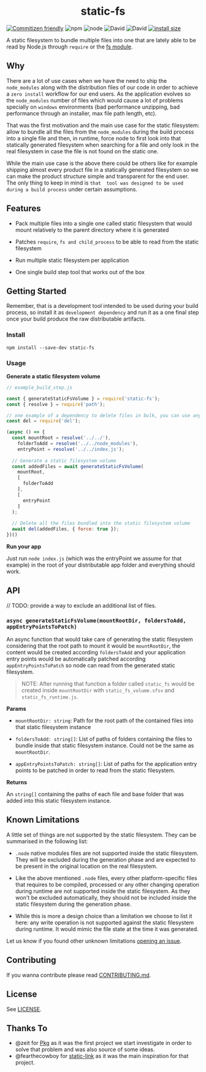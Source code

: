 <h1 align="center">
  static-fs
</h1> 

[![Commitizen friendly](https://img.shields.io/badge/commitizen-friendly-brightgreen.svg)](http://commitizen.github.io/cz-cli/)
![npm](https://img.shields.io/npm/v/static-fs)
![node](https://img.shields.io/node/v/static-fs)
![David](https://img.shields.io/david/mistic/static-fs)
![David](https://img.shields.io/david/dev/mistic/static-fs)
[![install size](https://packagephobia.now.sh/badge?p=static-fs)](https://packagephobia.now.sh/result?p=static-fs)


A static filesystem to bundle multiple files into one that are lately
able to be read by Node.js through `require` or the [fs module](https://nodejs.org/api/fs.html).

## Why

There are a lot of use cases when we have the need to ship the `node_modules` 
along with the distribution files of our code in order to achieve a `zero install` 
workflow for our end users. As the application evolves so the `node_modules` number 
of files which would cause a lot of problems specially on `windows` environments 
(bad performance unzipping, bad performance through an installer,  max file path length, etc).

That was the first motivation and the main use case for the static filesystem: 
allow to bundle all the files from the `node_modules` during the build process into a single file 
and then, in runtime, force node to first look into that statically generated 
filesystem when searching for a file and only look in the real filesystem 
in case the file is not found on the static one.

While the main use case is the above there could be others like for example shipping almost 
every product file in a statically generated filesystem so we can make the product structure 
simple and transparent for the end user. The only thing to keep in mind is `that 
tool was designed to be used during a build process` under certain assumptions.

## Features

- Pack multiple files into a single one called static filesystem that would 
mount relatively to the parent directory where it is generated

- Patches `require`, `fs and child_process` to be able to read 
from the static filesystem

- Run multiple static filesystem per application

- One single build step tool that works out of the box

## Getting Started

Remember, that is a development tool intended to be used during your 
build process, so install it as `development dependency` and run it as 
a one final step once your build produce the raw distributable artifacts.

### Install

`npm install --save-dev static-fs`

### Usage

**Generate a static filesystem volume**
```javascript
// example_build_step.js

const { generateStaticFsVolume } = require('static-fs');
const { resolve } = require('path');

// one example of a dependency to delete files in bulk, you can use any other
const del = require('del');

(async () => {
  const mountRoot = resolve('../../'), 
    folderToAdd = resolve('../../node_modules'),
    entryPoint = resolve('../../index.js');
  
  // Generate a static filesystem volume
  const addedFiles = await generateStaticFsVolume(
    mountRoot,
    [
      folderToAdd
    ],
    [
      entryPoint
    ]
  );
  
  // Delete all the files bundled into the static filesystem volume
  await del(addedFiles, { force: true });
})()
```

**Run your app**

Just run `node index.js` (which was the entryPoint we assume for that example) 
in the root of your distributable app folder and everything should work. 

## API

// TODO: provide a way to exclude an additional list of files.

### `async generateStaticFsVolume(mountRootDir, foldersToAdd, appEntryPointsToPatch)`

An async function that would take care of generating the static filesystem 
considering that the root path to mount it would be `mountRootDir`, the content 
would be created according `foldersToAdd` and your application entry points 
would be automatically patched according `appEntryPointsToPatch` so node can read 
from the generated static filesystem.

> NOTE: After running that function a folder called `static_fs` would be 
created inside `mountRootDir` with `static_fs_volume.sfsv` and 
`static_fs_runtime.js`.

**Params** 

- `mountRootDir: string`: Path for the root path of the contained files 
into that static filesystem instance

- `foldersToAdd: string[]`: List of paths of folders containing the files 
to bundle inside that static filesystem instance. Could not be the same as 
`mountRootDir`.

- `appEntryPointsToPatch: string[]`: List of paths for the application entry points 
to be patched in order to read from the static filesystem.

**Returns**

An `string[]` containing the paths of each file and base folder 
that was added into this static filesystem instance. 

## Known Limitations

A little set of things are not supported by the static filesystem. They can 
be summarised in the following list:

- `.node` native modules files are not supported inside the static filesystem. 
They will be excluded during the generation phase and are expected to be present 
in the original location on the real filesystem.

- Like the above mentioned `.node` files, every other platform-specific files that
requires to be compiled, processed or any other changing operation during runtime are 
not supported inside the static filesystem. As they won't be excluded automatically, 
they should not be included inside the static filesystem during the generation phase. 

- While this is more a design choice than a limitation we choose to list it 
here: any write operation is not supported against the static filesystem during runtime.
It would mimic the file state at the time it was generated.

Let us know if you found other unknown limitations [opening an issue](https://github.com/mistic/static-fs/issues/new).

## Contributing

If you wanna contribute please read [CONTRIBUTING.md](https://github.com/mistic/static-fs/blob/master/CONTRIBUTING.md).

## License

See [LICENSE](https://github.com/mistic/static-fs/blob/master/LICENSE).

## Thanks To

- @zeit for [Pkg](https://github.com/zeit/pkg) as it was the first project we 
  start investigate in order to solve that problem and was also source of some ideas.
- @fearthecowboy for [static-link](https://github.com/fearthecowboy/static-link) as 
  it was the main inspiration for that project.
